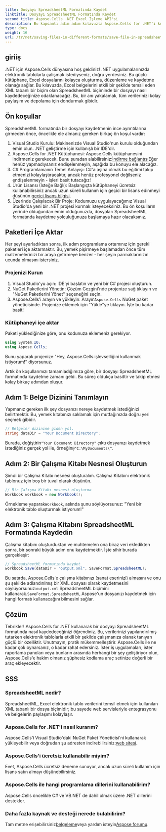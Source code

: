 ```yaml
---
title: Dosyayı SpreadsheetML Formatında Kaydet
linktitle: Dosyayı SpreadsheetML Formatında Kaydet
second_title: Aspose.Cells .NET Excel İşleme API'si
description: Bu kapsamlı adım adım kılavuzla Aspose.Cells for .NET'i kullanarak dosyaları SpreadsheetML formatında etkili bir şekilde nasıl kaydedeceğinizi öğrenin.
type: docs
weight: 16
url: /tr/net/saving-files-in-different-formats/save-file-in-spreadsheetml-format/
---
```

## giriiş
.NET için Aspose.Cells dünyasına hoş geldiniz! .NET uygulamalarınızda elektronik tablolarla çalışmak istediyseniz, doğru yerdesiniz. Bu güçlü kütüphane, Excel dosyalarını kolayca oluşturma, düzenleme ve kaydetme olanağı sağlar. Bu kılavuzda, Excel belgelerini etkili bir şekilde temsil eden XML tabanlı bir biçim olan SpreadsheetML biçiminde bir dosyayı nasıl kaydedeceğinize odaklanacağız. Bu, bir anı yakalamak, tüm verilerinizi kolay paylaşım ve depolama için dondurmak gibidir. 
## Ön koşullar
SpreadsheetML formatında bir dosyayı kaydetmenin ince ayrıntılarına girmeden önce, öncelikle ele almanız gereken birkaç ön koşul vardır:
1. Visual Studio Kurulu: Makinenizde Visual Studio'nun kurulu olduğundan emin olun. .NET geliştirme için kullanışlı bir IDE'dir.
2.  Aspose.Cells for .NET Kütüphanesi: Aspose.Cells kütüphanesini indirmeniz gerekecek. Bunu şuradan alabilirsiniz:[İndirme bağlantısı](https://releases.aspose.com/cells/net/)Eğer henüz yapmadıysanız endişelenmeyin, aşağıda bu konuyu ele alacağız.
3. C# Programlamanın Temel Anlayışı: C#'a aşina olmak bu eğitimi takip etmenizi kolaylaştıracaktır, ancak henüz profesyonel değilseniz endişelenmeyin - işleri basit tutacağız!
4.  Ürün Lisansı (İsteğe Bağlı): Başlangıçta kütüphaneyi ücretsiz kullanabilirsiniz ancak uzun süreli kullanım için geçici bir lisans edinmeyi düşünün.[geçici lisans bilgisi](https://purchase.aspose.com/temporary-license/).
5. Üzerinde Çalışılacak Bir Proje: Kodumuzu uygulayacağımız Visual Studio'da yeni bir .NET projesi kurmak isteyeceksiniz.
Bu ön koşulların yerinde olduğundan emin olduğunuzda, dosyaları SpreadsheetML formatında kaydetme yolculuğunuza başlamaya hazır olacaksınız.
## Paketleri İçe Aktar
Her şeyi ayarladıktan sonra, ilk adım programlama ortamınız için gerekli paketleri içe aktarmaktır. Bu, yemek pişirmeye başlamadan önce tüm malzemelerinizi bir araya getirmeye benzer - her şeyin parmaklarınızın ucunda olmasını istersiniz. 
### Projenizi Kurun
1. Visual Studio'yu açın: IDE'yi başlatın ve yeni bir C# projesi oluşturun.
2. NuGet Paketlerini Yönetin: Çözüm Gezgini'nde projenize sağ tıklayın ve "NuGet Paketlerini Yönet" seçeneğini seçin.
3.  Aspose.Cells'i arayın ve yükleyin: Arayın`Aspose.Cells` NuGet paket yöneticisinde. Projenize eklemek için "Yükle"ye tıklayın. İşte bu kadar basit!
### Kütüphaneyi içe aktar
Paketi yüklediğinize göre, onu kodunuza eklemeniz gerekiyor.
```csharp
using System.IO;
using Aspose.Cells;
```
Bunu yaparak projenize "Hey, Aspose.Cells işlevselliğini kullanmak istiyorum!" diyorsunuz. 

Artık ön koşullarımızı tamamladığımıza göre, bir dosyayı SpreadsheetML formatında kaydetme zamanı geldi. Bu süreç oldukça basittir ve takip etmesi kolay birkaç adımdan oluşur. 
## Adım 1: Belge Dizinini Tanımlayın
Yapmanız gereken ilk şey dosyanızı nereye kaydetmek istediğinizi belirtmektir. Bu, yemek kitabınızı saklamak için mutfağınızda doğru yeri seçmek gibidir.
```csharp
// Belgeler dizinine giden yol.
string dataDir = "Your Document Directory";
```
 Burada, değiştirin`"Your Document Directory"` çıktı dosyanızı kaydetmek istediğiniz gerçek yol ile, örneğin`@"C:\MyDocuments\"`.
## Adım 2: Bir Çalışma Kitabı Nesnesi Oluşturun
Şimdi bir Çalışma Kitabı nesnesi oluşturalım. Çalışma Kitabını elektronik tablonuz için boş bir tuval olarak düşünün. 
```csharp
// Bir Çalışma Kitabı nesnesi oluşturma
Workbook workbook = new Workbook();
```
 Örnekleme yaparak`Workbook`, aslında şunu söylüyorsunuz: "Yeni bir elektronik tablo oluşturmak istiyorum!"
## Adım 3: Çalışma Kitabını SpreadsheetML Formatında Kaydedin
Çalışma kitabını oluşturduktan ve muhtemelen ona biraz veri ekledikten sonra, bir sonraki büyük adım onu kaydetmektir. İşte sihir burada gerçekleşir:
```csharp
// SpreadsheetML formatında kaydet
workbook.Save(dataDir + "output.xml", SaveFormat.SpreadsheetML);
```
 Bu satırda, Aspose.Cells'e çalışma kitabınızı (sanat eserinizi) almasını ve onu şu şekilde adlandırılmış bir XML dosyası olarak kaydetmesini söylüyorsunuz:`output.xml` SpreadsheetML biçimini kullanarak.`SaveFormat.SpreadsheetML` Aspose'un dosyanızı kaydetmek için hangi formatı kullanacağını bilmesini sağlar.
## Çözüm
Tebrikler! Aspose.Cells for .NET kullanarak bir dosyayı SpreadsheetML formatında nasıl kaydedeceğinizi öğrendiniz. Bu, verilerinizi yapılandırılmış tutarken elektronik tablolarla etkili bir şekilde çalışmanıza olanak tanıyan güçlü bir özelliktir. Unutmayın, pratik mükemmelleştirir. Aspose.Cells ile ne kadar çok oynarsanız, o kadar rahat edersiniz.
İster iş uygulamaları, ister raporlama panoları veya bunların arasında herhangi bir şey geliştiriyor olun, Aspose.Cells'e hakim olmanız şüphesiz kodlama araç setinize değerli bir araç ekleyecektir.
## SSS
### SpreadsheetML nedir?
SpreadsheetML, Excel elektronik tablo verilerini temsil etmek için kullanılan XML tabanlı bir dosya biçimidir; bu sayede web servisleriyle entegrasyonu ve belgelerin paylaşımı kolaylaşır.
### Aspose.Cells for .NET'i nasıl kurarım?
 Aspose.Cells'i Visual Studio'daki NuGet Paket Yöneticisi'ni kullanarak yükleyebilir veya doğrudan şu adresten indirebilirsiniz:[web sitesi](https://releases.aspose.com/cells/net/).
### Aspose.Cells'i ücretsiz kullanabilir miyim?
Evet, Aspose.Cells ücretsiz deneme sunuyor, ancak uzun süreli kullanım için lisans satın almayı düşünebilirsiniz.
### Aspose.Cells ile hangi programlama dillerini kullanabilirim?
Aspose.Cells öncelikle C# ve VB.NET de dahil olmak üzere .NET dillerini destekler.
### Daha fazla kaynak ve desteği nerede bulabilirim?
 Tam metne erişebilirsiniz[belgeleme](https://reference.aspose.com/cells/net/)veya yardım isteyin[Aspose forumu](https://forum.aspose.com/c/cells/9).